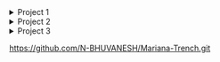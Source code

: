 
<details>
<summary>Project 1</summary>
<p>

- ✔ [Done a Project with Titanic data set and came up with certain Predictions. "Data Science"](https://github.com/N-BHUVANESH/Projects/blob/25507ce3bce3ddf3f05e53c9a2eb9f83ec753e91/Bhuvanesh_N_Data_Analytics_Project.ipynb)

</p></details>



<details>
<summary>Project 2</summary>
<p>

- ✔ [Done a Project to Dashboard a Data set. "Data Science"](https://github.com/N-BHUVANESH/Projects/blob/25507ce3bce3ddf3f05e53c9a2eb9f83ec753e91/Dashboarding%20Project.xlsx)

</p></details>


<details>
<summary>Project 3</summary>
<p>

- ✔ [A Journey to the Mariana Trench](https://n-bhuvanesh.github.io/Mariana-Trench/
)
- ✔ [Source](https://github.com/N-BHUVANESH/Mariana-Trench.git
)  

</p></details>


https://github.com/N-BHUVANESH/Mariana-Trench.git
